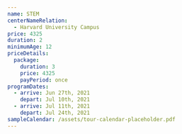 ```yaml
---
name: STEM
centerNameRelation:
  - Harvard University Campus
price: 4325
duration: 2
minimumAge: 12
priceDetails:
  package:
    duration: 3
    price: 4325
    payPeriod: once
programDates:
  - arrive: Jun 27th, 2021
    depart: Jul 10th, 2021
  - arrive: Jul 11th, 2021
    depart: Jul 24th, 2021
sampleCalendar: /assets/tour-calendar-placeholder.pdf
---
```

